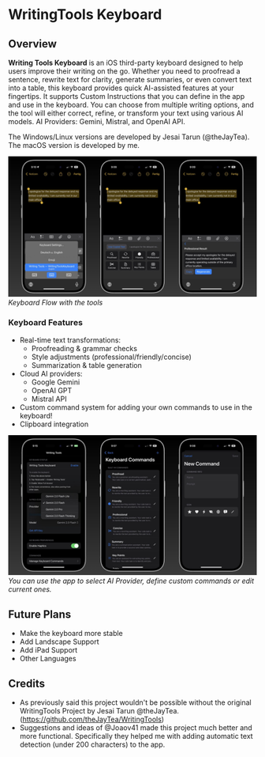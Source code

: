 # WritingTools Keyboard

## Overview

**Writing Tools Keyboard** is an iOS third-party keyboard designed to help users improve their writing on the go. Whether you need to proofread a sentence, rewrite text for clarity, generate summaries, or even convert text into a table, this keyboard provides quick AI-assisted features at your fingertips. It supports Custom Instructions that you can define in the app and use in the keyboard. You can choose from multiple writing options, and the tool will either correct, refine, or transform your text using various AI models. AI Providers: Gemini, Mistral, and OpenAI API.

The Windows/Linux versions are developed by Jesai Tarun (@theJayTea). The macOS version is developed by me. 

![Keyboard Flow](Images/keyboard.jpeg)  
*Keyboard Flow with the tools*

### Keyboard Features

- Real-time text transformations:
  - Proofreading & grammar checks
  - Style adjustments (professional/friendly/concise)
  - Summarization & table generation
- Cloud AI providers:
  - Google Gemini
  - OpenAI GPT
  - Mistral API
- Custom command system for adding your own commands to use in the keyboard!
- Clipboard integration

![App Interface](Images/appflow.jpeg)  
*You can use the app to select AI Provider, define custom commands or edit current ones.*

## Future Plans

- Make the keyboard more stable
- Add Landscape Support
- Add iPad Support
- Other Languages

## Credits
- As previously said this project wouldn't be possible without the original WritingTools Project by Jesai Tarun @theJayTea. (https://github.com/theJayTea/WritingTools)
- Suggestions and ideas of @Joaov41 made this project much better and more functional. Specifically they helped me with adding automatic text detection (under 200 characters) to the app. 
